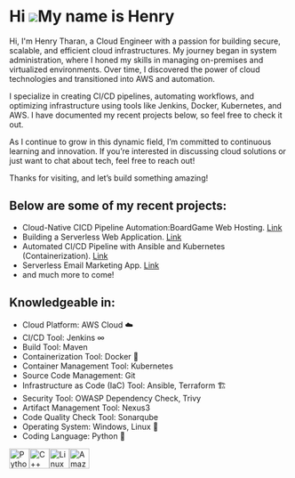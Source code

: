 Hi ![](https://user-images.githubusercontent.com/18350557/176309783-0785949b-9127-417c-8b55-ab5a4333674e.gif)My name is Henry
=============================================================================================================================

Hi, I'm Henry Tharan, a Cloud Engineer with a passion for building secure, scalable, and efficient cloud infrastructures. My journey began in system administration, where I honed my skills in managing on-premises and virtualized environments. Over time, I discovered the power of cloud technologies and transitioned into AWS and automation.

I specialize in creating CI/CD pipelines, automating workflows, and optimizing infrastructure using tools like Jenkins, Docker, Kubernetes, and AWS. I have documented my recent projects below, so feel free to check it out.

As I continue to grow in this dynamic field, I’m committed to continuous learning and innovation. If you’re interested in discussing cloud solutions or just want to chat about tech, feel free to reach out!

Thanks for visiting, and let’s build something amazing!

## Below are some of my recent projects:

- Cloud-Native CICD Pipeline Automation:BoardGame Web Hosting. [Link](https://github.com/HenryMark01/Boardgame)
- Building a Serverless Web Application. [Link](https://github.com/HenryMark01/AWS-Projects/tree/main/Cloud%20Based%20e-book%20Delivery%20Solution)
- Automated CI/CD Pipeline with Ansible and Kubernetes (Containerization). [Link](https://github.com/HenryMark01/kubernetes_project)
- Serverless Email Marketing App. [Link](https://github.com/HenryMark01/AWS-Projects/tree/main/Serverless%20Email%20Marketing%20App)
- and much more to come!

## Knowledgeable in: 
- Cloud Platform: AWS Cloud ☁️
- CI/CD Tool: Jenkins ∞
- Build Tool: Maven
- Containerization Tool: Docker 🐳
- Container Management Tool: Kubernetes
- Source Code Management: Git
- Infrastructure as Code (IaC) Tool: Ansible, Terraform 🏗
- Security Tool: OWASP Dependency Check, Trivy
- Artifact Management Tool: Nexus3
- Code Quality Check Tool: Sonarqube
- Operating System: Windows, Linux 🐧
- Coding Language: Python 🐍


<p align="left">
<a href="https://www.python.org/" target="_blank" rel="noreferrer"><img src="https://raw.githubusercontent.com/danielcranney/readme-generator/main/public/icons/skills/python-colored.svg" width="36" height="36" alt="Python" /></a><a href="https://docs.microsoft.com/en-us/cpp/?view=msvc-170" target="_blank" rel="noreferrer"><img src="https://raw.githubusercontent.com/danielcranney/readme-generator/main/public/icons/skills/cplusplus-colored.svg" width="36" height="36" alt="C++" /></a><a href="https://www.linux.org" target="_blank" rel="noreferrer"><img src="https://raw.githubusercontent.com/danielcranney/readme-generator/main/public/icons/skills/linux-colored.svg" width="36" height="36" alt="Linux" /></a><a href="https://aws.amazon.com" target="_blank" rel="noreferrer"><img src="https://raw.githubusercontent.com/danielcranney/readme-generator/main/public/icons/skills/aws-colored.svg" width="36" height="36" alt="Amazon Web Services" /></a>
</p>
